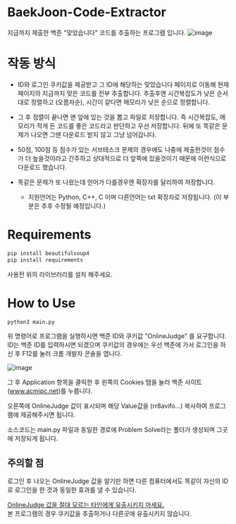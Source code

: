 # BaekJoon-Code-Extractor
지금까지 제출한 백준 "맞았습니다" 코드를 추출하는 프로그램 입니다.
![image](https://user-images.githubusercontent.com/31213158/126604636-7b4bb754-5328-4721-a0af-c3ccac8a0c0a.png)


# 작동 방식
* ID와 로그인 쿠키값을 제공받고 그 ID에 해당하는 맞았습니다 페이지로 이동해 현재 페이지의 지금까지 맞은 코드를 전부 추출합니다.
  추출후엔 시간복잡도가 낮은 순서대로 정렬하고 (오름차순),  시간이 같다면 메모리가 낮은 순으로 정렬합니다.
* 그 후 정렬이 끝나면 맨 앞에 있는 것을 뽑고 파일로 저장합니다.  즉 시간복잡도, 메모리가 적게 든 코드를 좋은 코드라고 판단하고 우선 저장합니다.
  뒤에 또 똑같은 문제가 나오면 그땐 다운로드 받지 않고 그냥 넘어갑니다.

* 50점, 100점 등 점수가 있는 서브테스크 문제의 경우에도 나중에 제출한것이 점수가 더 높을것이라고 간주하고 상대적으로 더 앞쪽에 있을것이기 때문에 이런식으로 다운로드 했습니다.
* 똑같은 문제가 또 나왔는데 언어가 다를경우엔 확장자를 달리하여 저장합니다.
  * 지원언어는 Python, C++, C 이며 다른언어는 txt 확장자로 저장됩니다. (이 부분은 추후 수정될 예정입니다.)

# Requirements
```python
pip install beautifulsoup4
pip install requirements
```

사용전 위의 라이브러리를 설치 해주세요.

# How to Use
```python
python3 main.py
```
위 명령어로 프로그램을 실행하시면 백준 ID와 쿠키값 "OnlineJudge" 를 요구합니다.
ID는 백준 ID를 입력하시면 되겠으며 쿠키값의 경우에는 우선 백준에 가서 로그인을 하신 후 F12를 눌러 크롬 개발자 콘솔을 엽니다.

![image](https://user-images.githubusercontent.com/31213158/126604177-c4bc0656-893b-44c6-afae-7b10ee271a9a.png)

그 후 Application 항목을 클릭한 후 왼쪽의 Cookies 탭을 눌러 백준 사이트(www.acmipc.net)를 누릅니다.

오른쪽에 OnlineJudge 값이 표시되며 해당 Value값을 (rr8avifo...) 복사하여 프로그램에 제공해주시면 됩니다.

소스코드는 main.py 파일과 동일한 경로에 Problem Solve라는 폴더가 생성되며 그곳에 저장되게 됩니다.


## 주의할 점 
로그인 후 나오는 OnlineJudge 값을 알기만 하면 다른 컴퓨터에서도 똑같이 자신의 ID로 로그인을 한 것과 동일한 효과를 낼 수 있습니다.

<u>OnlineJudge 값을 절대 모르는 타인에게 유출시키지 마세요.</u>  
본 프로그램의 경우 쿠키값을 추출하거나 다른곳에 유출시키지 않습니다.



